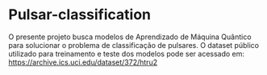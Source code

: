 # Pulsar-classification

O presente projeto busca modelos de Aprendizado de Máquina Quântico para solucionar o problema de classificação de pulsares. O dataset público utilizado para treinamento e teste dos modelos pode ser acessado em: https://archive.ics.uci.edu/dataset/372/htru2
